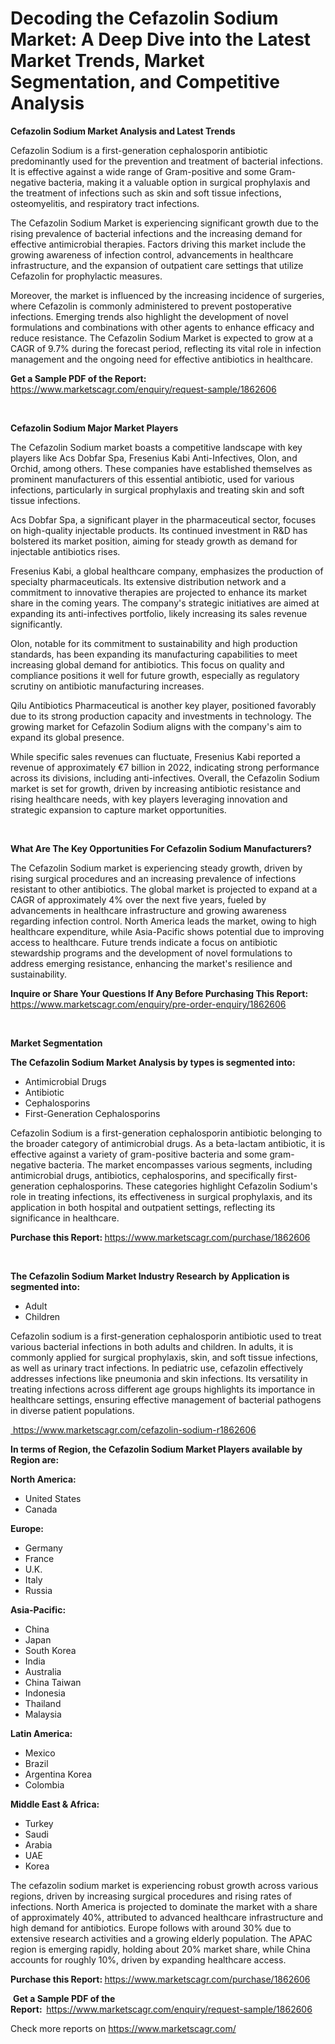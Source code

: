 <p><h1>Decoding the Cefazolin Sodium Market: A Deep Dive into the Latest Market Trends, Market Segmentation, and Competitive Analysis</h1></p><p><strong>Cefazolin Sodium Market Analysis and Latest Trends</strong></p>
<p><p>Cefazolin Sodium is a first-generation cephalosporin antibiotic predominantly used for the prevention and treatment of bacterial infections. It is effective against a wide range of Gram-positive and some Gram-negative bacteria, making it a valuable option in surgical prophylaxis and the treatment of infections such as skin and soft tissue infections, osteomyelitis, and respiratory tract infections.</p><p>The Cefazolin Sodium Market is experiencing significant growth due to the rising prevalence of bacterial infections and the increasing demand for effective antimicrobial therapies. Factors driving this market include the growing awareness of infection control, advancements in healthcare infrastructure, and the expansion of outpatient care settings that utilize Cefazolin for prophylactic measures. </p><p>Moreover, the market is influenced by the increasing incidence of surgeries, where Cefazolin is commonly administered to prevent postoperative infections. Emerging trends also highlight the development of novel formulations and combinations with other agents to enhance efficacy and reduce resistance. The Cefazolin Sodium Market is expected to grow at a CAGR of 9.7% during the forecast period, reflecting its vital role in infection management and the ongoing need for effective antibiotics in healthcare.</p></p>
<p><strong>Get a Sample PDF of the Report:&nbsp;</strong> <a href="https://www.marketscagr.com/enquiry/request-sample/1862606?utm_campaign=3092&utm_medium=2&utm_source=Github&utm_content=ia&utm_term=08032025&utm_id=cefazolin-sodium">https://www.marketscagr.com/enquiry/request-sample/1862606</a></p>
<p>&nbsp;</p>
<p><strong>Cefazolin Sodium Major Market Players</strong></p>
<p><p>The Cefazolin Sodium market boasts a competitive landscape with key players like Acs Dobfar Spa, Fresenius Kabi Anti-Infectives, Olon, and Orchid, among others. These companies have established themselves as prominent manufacturers of this essential antibiotic, used for various infections, particularly in surgical prophylaxis and treating skin and soft tissue infections.</p><p>Acs Dobfar Spa, a significant player in the pharmaceutical sector, focuses on high-quality injectable products. Its continued investment in R&D has bolstered its market position, aiming for steady growth as demand for injectable antibiotics rises.</p><p>Fresenius Kabi, a global healthcare company, emphasizes the production of specialty pharmaceuticals. Its extensive distribution network and a commitment to innovative therapies are projected to enhance its market share in the coming years. The company's strategic initiatives are aimed at expanding its anti-infectives portfolio, likely increasing its sales revenue significantly.</p><p>Olon, notable for its commitment to sustainability and high production standards, has been expanding its manufacturing capabilities to meet increasing global demand for antibiotics. This focus on quality and compliance positions it well for future growth, especially as regulatory scrutiny on antibiotic manufacturing increases.</p><p>Qilu Antibiotics Pharmaceutical is another key player, positioned favorably due to its strong production capacity and investments in technology. The growing market for Cefazolin Sodium aligns with the company's aim to expand its global presence.</p><p>While specific sales revenues can fluctuate, Fresenius Kabi reported a revenue of approximately €7 billion in 2022, indicating strong performance across its divisions, including anti-infectives. Overall, the Cefazolin Sodium market is set for growth, driven by increasing antibiotic resistance and rising healthcare needs, with key players leveraging innovation and strategic expansion to capture market opportunities.</p></p>
<p>&nbsp;</p>
<p><strong>What Are The Key Opportunities For Cefazolin Sodium Manufacturers?</strong></p>
<p><p>The Cefazolin Sodium market is experiencing steady growth, driven by rising surgical procedures and an increasing prevalence of infections resistant to other antibiotics. The global market is projected to expand at a CAGR of approximately 4% over the next five years, fueled by advancements in healthcare infrastructure and growing awareness regarding infection control. North America leads the market, owing to high healthcare expenditure, while Asia-Pacific shows potential due to improving access to healthcare. Future trends indicate a focus on antibiotic stewardship programs and the development of novel formulations to address emerging resistance, enhancing the market's resilience and sustainability.</p></p>
<p><strong>Inquire or Share Your Questions If Any Before Purchasing This Report:</strong> <a href="https://www.marketscagr.com/enquiry/pre-order-enquiry/1862606?utm_campaign=3092&utm_medium=2&utm_source=Github&utm_content=ia&utm_term=08032025&utm_id=cefazolin-sodium">https://www.marketscagr.com/enquiry/pre-order-enquiry/1862606</a></p>
<p>&nbsp;</p>
<p><strong>Market Segmentation</strong></p>
<p><strong>The Cefazolin Sodium Market Analysis by types is segmented into:</strong></p>
<p><ul><li>Antimicrobial Drugs</li><li>Antibiotic</li><li>Cephalosporins</li><li>First-Generation Cephalosporins</li></ul></p>
<p><p>Cefazolin Sodium is a first-generation cephalosporin antibiotic belonging to the broader category of antimicrobial drugs. As a beta-lactam antibiotic, it is effective against a variety of gram-positive bacteria and some gram-negative bacteria. The market encompasses various segments, including antimicrobial drugs, antibiotics, cephalosporins, and specifically first-generation cephalosporins. These categories highlight Cefazolin Sodium's role in treating infections, its effectiveness in surgical prophylaxis, and its application in both hospital and outpatient settings, reflecting its significance in healthcare.</p></p>
<p><strong>Purchase this Report:&nbsp;</strong><a href="https://www.marketscagr.com/purchase/1862606?utm_campaign=3092&utm_medium=2&utm_source=Github&utm_content=ia&utm_term=08032025&utm_id=cefazolin-sodium">https://www.marketscagr.com/purchase/1862606</a></p>
<p>&nbsp;</p>
<p><strong>The Cefazolin Sodium Market Industry Research by Application is segmented into:</strong></p>
<p><ul><li>Adult</li><li>Children</li></ul></p>
<p><p>Cefazolin sodium is a first-generation cephalosporin antibiotic used to treat various bacterial infections in both adults and children. In adults, it is commonly applied for surgical prophylaxis, skin, and soft tissue infections, as well as urinary tract infections. In pediatric use, cefazolin effectively addresses infections like pneumonia and skin infections. Its versatility in treating infections across different age groups highlights its importance in healthcare settings, ensuring effective management of bacterial pathogens in diverse patient populations.</p></p>
<p><a href="https://www.marketscagr.com/cefazolin-sodium-r1862606?utm_campaign=3092&utm_medium=2&utm_source=Github&utm_content=ia&utm_term=08032025&utm_id=cefazolin-sodium">&nbsp;https://www.marketscagr.com/cefazolin-sodium-r1862606</a></p>
<p><strong>In terms of Region, the Cefazolin Sodium Market Players available by Region are:</strong></p>
<p>
    <p> <strong> North America: </strong>
        <ul>
            <li>United States</li>
            <li>Canada</li>
        </ul>
        </p> 
    <p> <strong> Europe: </strong>
        <ul>
            <li>Germany</li>
            <li>France</li>
            <li>U.K.</li>
            <li>Italy</li>
            <li>Russia</li>
        </ul>
        </p> 
    <p> <strong> Asia-Pacific: </strong>
        <ul>
            <li>China</li>
            <li>Japan</li>
            <li>South Korea</li>
            <li>India</li>
            <li>Australia</li>
            <li>China Taiwan</li>
            <li>Indonesia</li>
            <li>Thailand</li>
            <li>Malaysia</li>
        </ul>
        </p> 
    <p> <strong> Latin America: </strong>
        <ul>
            <li>Mexico</li>
            <li>Brazil</li>
            <li>Argentina Korea</li>
            <li>Colombia</li>
        </ul>
        </p> 
    <p> <strong> Middle East & Africa: </strong>
        <ul>
            <li>Turkey</li>
            <li>Saudi</li>
            <li>Arabia</li>
            <li>UAE</li>
            <li>Korea</li>
        </ul>
    </p>
    </p>
<p><p>The cefazolin sodium market is experiencing robust growth across various regions, driven by increasing surgical procedures and rising rates of infections. North America is projected to dominate the market with a share of approximately 40%, attributed to advanced healthcare infrastructure and high demand for antibiotics. Europe follows with around 30% due to extensive research activities and a growing elderly population. The APAC region is emerging rapidly, holding about 20% market share, while China accounts for roughly 10%, driven by expanding healthcare access.</p></p>
<p><strong>Purchase this Report: </strong><a href="https://www.marketscagr.com/purchase/1862606?utm_campaign=3092&utm_medium=2&utm_source=Github&utm_content=ia&utm_term=08032025&utm_id=cefazolin-sodium">https://www.marketscagr.com/purchase/1862606</a></p>
<p>&nbsp;<strong>Get a Sample PDF of the Report:&nbsp;&nbsp;</strong><a href="https://www.marketscagr.com/enquiry/request-sample/1862606?utm_campaign=3092&utm_medium=2&utm_source=Github&utm_content=ia&utm_term=08032025&utm_id=cefazolin-sodium">https://www.marketscagr.com/enquiry/request-sample/1862606</a></p>
<p><strong></strong></p>
<p>Check more reports on <a href="https://www.marketscagr.com/?utm_campaign=3092&utm_medium=2&utm_source=Github&utm_content=ia&utm_term=08032025&utm_id=cefazolin-sodium">https://www.marketscagr.com/</a></p>